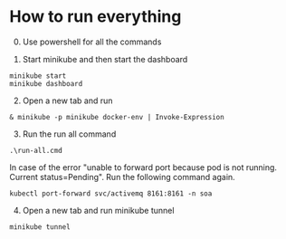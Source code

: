 # How to run everything

0. Use powershell for all the commands

1. Start minikube and then start the dashboard
```
minikube start
minikube dashboard
```

2. Open a new tab and run
```
& minikube -p minikube docker-env | Invoke-Expression
```

3. Run the run all command
```
.\run-all.cmd
```
In case of the error "unable to forward port because pod is not running. Current status=Pending". Run the following command again.
```
kubectl port-forward svc/activemq 8161:8161 -n soa
```

4. Open a new tab and run minikube tunnel
```
minikube tunnel
```
